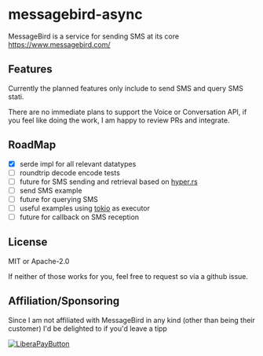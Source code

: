 # messagebird-async

MessageBird is a service for sending SMS at its core https://www.messagebird.com/

## Features

Currently the planned features only include to send SMS and query SMS stati.

There are no immediate plans to support the Voice or Conversation API, if you feel like doing the work, I am happy to review PRs and integrate.

## RoadMap

 - [x] serde impl for all relevant datatypes
 - [ ] roundtrip decode encode tests
 - [ ] future for SMS sending and retrieval based on [hyper.rs](https://hyper.rs)
 - [ ] send SMS example
 - [ ] future for querying SMS
 - [ ] useful examples using [tokio](https://tokio.rs) as executor
 - [ ] future for callback on SMS reception

## License

MIT or Apache-2.0

If neither of those works for you, feel free to request so via a github issue.

## Affiliation/Sponsoring

Since I am not affiliated with MessageBird in any kind (other than being their customer)
I'd be delighted to if you'd leave a tipp

[![LiberaPayButton](https://liberapay.com/assets/widgets/donate.svg)](https://liberapay.com/drahnr/donate)

